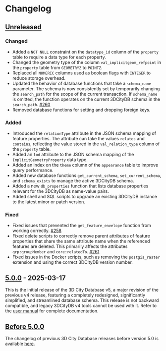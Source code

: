 # Changelog

## [Unreleased]

### Changed
- Added a `NOT NULL` constraint on the `datatype_id` column of the `property` table to require a data type for each
  property.
- Changed the geometry type of the column `val_implicitgeom_refpoint` in the `property` table from `GEOMETRYZ`
  to `POINTZ`.
- Replaced all `NUMERIC` columns used as boolean flags with `INTEGER` to reduce storage overhead.
- Updated the behavior of database functions that take a `schema_name` parameter. The schema is now consistently
  set by temporarily changing the `search_path` for the scope of the current transaction. If `schema_name` is
  omitted, the function operates on the current 3DCityDB schema in the `search_path`. [#260](https://github.com/3dcitydb/3dcitydb/pull/260)
- Removed database functions for setting and dropping foreign keys.

### Added
- Introduced the `relationType` attribute in the JSON schema mapping of feature properties. The attribute can take the
  values `relates` and `contains`, reflecting the value stored in the `val_relation_type` column of the
  `property` table.
- Added an `lod` attribute to the JSON schema mapping of the `ImplicitGeometryProperty` data type.
- Added an index on the `theme` column of the `appearance` table to improve query performance.
- Added new database functions `get_current_schema`, `set_current_schema`, and `schema_exists` to manage the
  active 3DCityDB schema.
- Added a new `db_properties` function that lists database properties relevant for the 3DCityDB as name-value pairs.
- Added shell and SQL scripts to upgrade an existing 3DCityDB instance to the latest minor or patch version.

### Fixed
- Fixed issues that prevented the `get_feature_envelope` function from working correctly. [#258](https://github.com/3dcitydb/3dcitydb/issues/258)
- Fixed delete scripts to correctly remove parent attributes of feature properties that share the same attribute name
  when the referenced features are deleted. This primarily affects the attributes `grp:groupMember` and
  `core:relatedTo`. [#261](https://github.com/3dcitydb/3dcitydb/pull/261)
- Fixed issues in the Docker scripts, such as removing the `postgis_raster` extension and using the correct 3DCityDB
  version number.

## [5.0.0] - 2025-03-17

This is the initial release of the 3D City Database v5, a major revision of the previous v4 release, featuring a
completely redesigned, significantly simplified, and streamlined database schema. This release is not backward
compatible, and legacy 3DCityDB v4 tools cannot be used with it. Refer to
the [user manual](https://3dcitydb.github.io/3dcitydb-mkdocs/) for complete documentation.

## [Before 5.0.0]
The changelog of previous 3D City Database releases before version 5.0 is available
[here](https://github.com/3dcitydb/3dcitydb/tree/3dcitydb-v4/CHANGES.md).

[Unreleased]: https://github.com/3dcitydb/3dcitydb/compare/v5.0.0..HEAD
[5.0.0]: https://github.com/3dcitydb/3dcitydb/releases/tag/v5.0.0
[Before 5.0.0]: https://github.com/3dcitydb/3dcitydb/tree/3dcitydb-v4/CHANGES.md